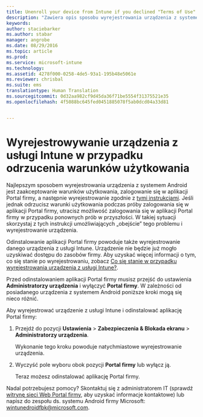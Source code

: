```yaml
---
title: Unenroll your device from Intune if you declined "Terms of Use" | Microsoft Intune
description: "Zawiera opis sposobu wyrejestrowania urządzenia z systemem Android z usługi Intune, jeśli odrzucono warunki użytkowania i nie można zalogować się do aplikacji Portal firmy"
keywords: 
author: staciebarker
ms.author: stabar
manager: angrobe
ms.date: 08/29/2016
ms.topic: article
ms.prod: 
ms.service: microsoft-intune
ms.technology: 
ms.assetid: 4278f000-0258-4de5-93a1-195b48e5061e
ms.reviewer: chrisbal
ms.suite: ems
translationtype: Human Translation
ms.sourcegitcommit: 0d32aa982cf9d45da36f71be5554f31375521e35
ms.openlocfilehash: 4f5088bc645fed0451885078f5ab0dcd04a33d81


---
```



# Wyrejestrowywanie urządzenia z usługi Intune w przypadku odrzucenia warunków użytkowania

Najlepszym sposobem wyrejestrowania urządzenia z systemem Android jest zaakceptowanie warunków użytkowania, zalogowanie się w aplikacji Portal firmy, a następnie wyrejestrowanie zgodnie z [tymi instrukcjami](unenroll-your-device-from-intune-android.md). Jeśli jednak odrzucisz warunki użytkowania podczas próby zalogowania się w aplikacji Portal firmy, utracisz możliwość zalogowania się w aplikacji Portal firmy w przypadku ponownych prób w przyszłości. W takiej sytuacji skorzystaj z tych instrukcji umożliwiających „obejście” tego problemu i wyrejestrowanie urządzenia.

Odinstalowanie aplikacji Portal firmy powoduje także wyrejestrowanie danego urządzenia z usługi Intune. Urządzenie nie będzie już mogło uzyskiwać dostępu do zasobów firmy. Aby uzyskać więcej informacji o tym, co się stanie po wyrejestrowaniu, zobacz [Co się stanie w przypadku wyrejestrowania urządzenia z usługi Intune?](what-happens-if-you-unenroll-your-device-from-intune-android.md).

Przed odinstalowaniem aplikacji Portal firmy musisz przejść do ustawienia **Administratorzy urządzenia** i wyłączyć **Portal firmy**. W zależności od posiadanego urządzenia z systemem Android poniższe kroki mogą się nieco różnić.

Aby wyrejestrować urządzenie z usługi Intune i odinstalować aplikację Portal firmy:

1.  Przejdź do pozycji **Ustawienia** &gt; **Zabezpieczenia &amp; Blokada ekranu** &gt; **Administratorzy urządzenia**.

    Wykonanie tego kroku powoduje natychmiastowe wyrejestrowanie urządzenia.

2.  Wyczyść pole wyboru obok pozycji **Portal firmy** lub wyłącz ją.

    Teraz możesz odinstalować aplikację Portal firmy.

Nadal potrzebujesz pomocy? Skontaktuj się z administratorem IT (sprawdź [witrynę sieci Web Portal firmy](http://portal.manage.microsoft.com), aby uzyskać informacje kontaktowe) lub napisz do zespołu ds. systemu Android firmy Microsoft: wintunedroidfbk@microsoft.com.



<!--HONumber=Oct16_HO2-->


